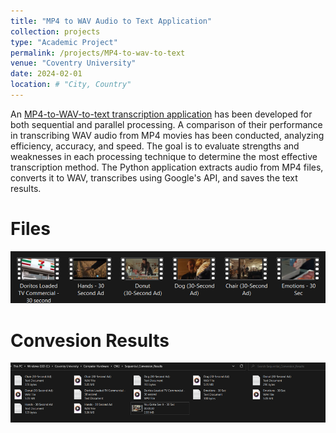 ```yaml
---
title: "MP4 to WAV Audio to Text Application"
collection: projects
type: "Academic Project"
permalink: /projects/MP4-to-wav-to-text
venue: "Coventry University"
date: 2024-02-01
location: # "City, Country"
---
```


An [MP4-to-WAV-to-text transcription application](https://github.com/juliuschanjq/Computer-Hardware) has been developed for both sequential and parallel processing. A comparison of their performance in transcribing WAV audio from MP4 movies has been conducted, analyzing efficiency, accuracy, and speed. The goal is to evaluate strengths and weaknesses in each processing technique to determine the most effective transcription method. The Python application extracts audio from MP4 files, converts it to WAV, transcribes using Google's API, and saves the text results. 

Files
======
![](/images/videos.png)

Convesion Results
======
![](/images/results.png)
